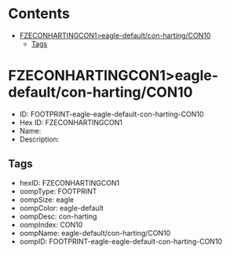 



Contents
========

* [FZECONHARTINGCON1>eagle-default/con-harting/CON10](#fzeconhartingcon1eagle-defaultcon-hartingcon10)
	* [Tags](#tags)

# FZECONHARTINGCON1>eagle-default/con-harting/CON10

- ID: FOOTPRINT-eagle-eagle-default-con-harting-CON10
- Hex ID: FZECONHARTINGCON1
- Name: 
- Description: 

## Tags

- hexID: FZECONHARTINGCON1
- oompType: FOOTPRINT
- oompSize: eagle
- oompColor: eagle-default
- oompDesc: con-harting
- oompIndex: CON10
- oompName: eagle-default/con-harting/CON10
- oompID: FOOTPRINT-eagle-eagle-default-con-harting-CON10
